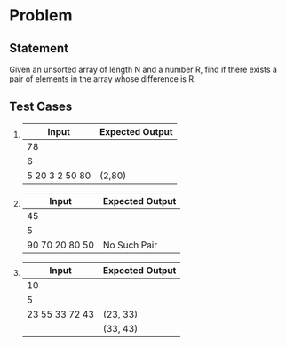 # Problem

## Statement

Given an unsorted array of length N and a number R, find if there exists a 
pair of elements in the array whose difference is R.

## Test Cases
1.  | Input | Expected Output |
    |-------|------------------|
    |   78  |                  |
    |   6   |                  |
    | 5 20 3 2 50 80 | (2,80) |

  
2.  | Input | Expected Output |
    |-------|------------------|
    |   45  |                  |
    |   5   |                  |
    | 90 70 20 80 50 | No Such Pair |

  
3.  | Input | Expected Output |
    |-------|------------------|
    |   10  |                  |
    |   5   |                  |
    | 23 55 33 72 43 | (23, 33) |
                    | (33, 43) |